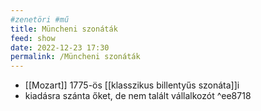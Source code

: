 ```yaml
---
#zenetöri #mű
title: Müncheni szonáták
feed: show
date: 2022-12-23 17:30
permalink: /Müncheni szonáták
---
```


- [[Mozart]] 1775-ös [[klasszikus billentyűs szonáta]]i
- kiadásra szánta őket, de nem talált vállalkozót ^ee8718
